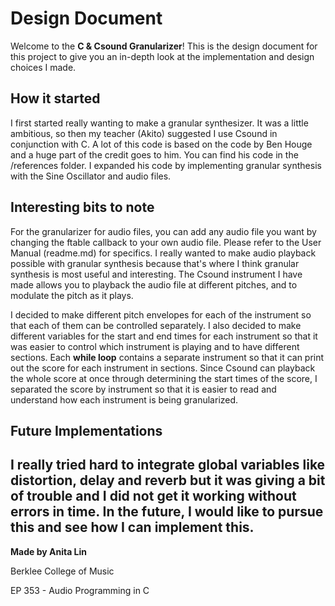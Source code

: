 # Design Document
Welcome to the **C & Csound Granularizer**! This is the design document for this project to give you an in-depth look at the implementation and design choices I made. 

## How it started
I first started really wanting to make a granular synthesizer. It was a little ambitious, so then my teacher (Akito) suggested I use Csound in conjunction with C. A lot of this code is based on the code by Ben Houge and a huge part of the credit goes to him. You can find his code in the /references folder. I expanded his code by implementing granular synthesis with the Sine Oscillator and audio files. 

## Interesting bits to note
For the granularizer for audio files, you can add any audio file you want by changing the ftable callback to your own audio file. Please refer to the User Manual (readme.md) for specifics. I really wanted to make audio playback possible with granular synthesis because that's where I think granular synthesis is most useful and interesting. The Csound instrument I have made allows you to playback the audio file at different pitches, and to modulate the pitch as it plays. 

I decided to make different pitch envelopes for each of the instrument so that each of them can be controlled separately. I also decided to make different variables for the start and end times for each instrument so that it was easier to control which instrument is playing and to have different sections. Each **while loop** contains a separate instrument so that it can print out the score for each instrument in sections. Since Csound can playback the whole score at once through determining the start times of the score, I separated the score by instrument so that it is easier to read and understand how each instrument is being granularized.  

## Future Implementations
I really tried hard to integrate global variables like distortion, delay and reverb but it was giving a bit of trouble and I did not get it working without errors in time. In the future, I would like to pursue this and see how I can implement this. 
---
**Made by Anita Lin**

Berklee College of Music

EP 353 - Audio Programming in C